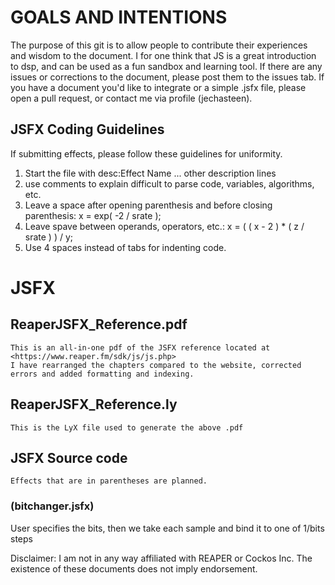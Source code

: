 # GOALS AND INTENTIONS
The purpose of this git is to allow people to contribute their experiences and wisdom to the document. I for one think that JS is a great introduction to dsp, and can be used as a fun sandbox and learning tool. If there are any issues or corrections to the document, please post them to the issues tab. If you have a document you'd like to integrate or a simple .jsfx file, please open a pull request, or contact me via profile (jechasteen).

## JSFX Coding Guidelines
If submitting effects, please follow these guidelines for uniformity.
1. Start the file with
    desc:Effect Name
    ... other description lines
2. use comments to explain difficult to parse code, variables, algorithms, etc.
3. Leave a space after opening parenthesis and before closing parenthesis:
    x = exp( -2 / srate );
4. Leave spave between operands, operators, etc.:
    x = ( ( x - 2 ) * ( z / srate ) ) / y;
5. Use 4 spaces instead of tabs for indenting code.
    
# JSFX
## ReaperJSFX_Reference.pdf
    This is an all-in-one pdf of the JSFX reference located at <https://www.reaper.fm/sdk/js/js.php>
    I have rearranged the chapters compared to the website, corrected errors and added formatting and indexing.
## ReaperJSFX_Reference.ly
    This is the LyX file used to generate the above .pdf

## JSFX Source code
    Effects that are in parentheses are planned.
    
### (bitchanger.jsfx)
User specifies the bits, then we take each sample and bind it to one of 1/bits steps  

Disclaimer: I am not in any way affiliated with REAPER or Cockos Inc. The existence of these documents does not imply endorsement.
